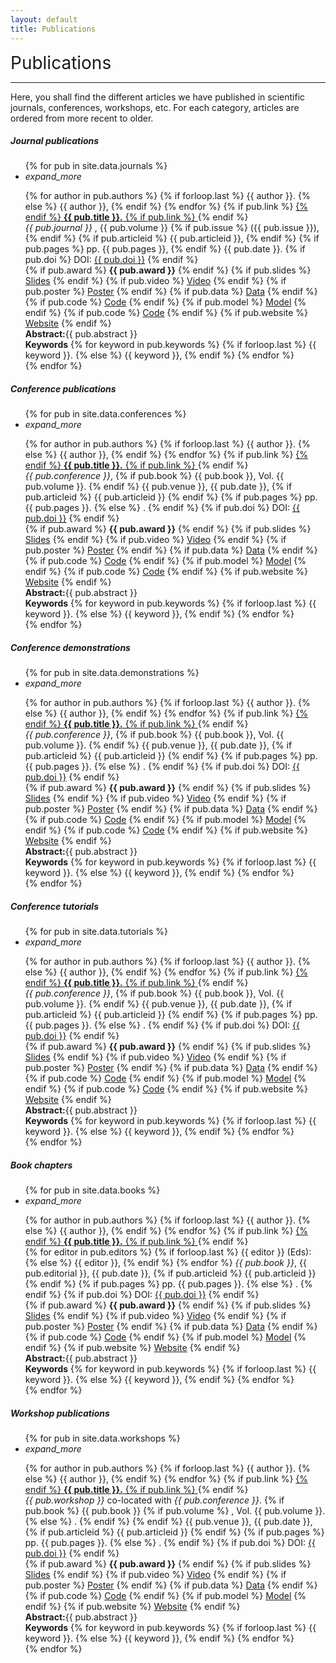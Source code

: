 ```yaml
---
layout: default
title: Publications
---
```

<div class="publications-div">
<div style="align: left; font-size:28px">Publications</div>
<hr class="solid">
<p> Here, you shall find the different articles we have published in scientific journals, conferences, workshops, etc. For each category, articles are ordered from more recent to older.</p>
<h5>Journal publications</h5>
<ul class = "collapsible">
	{% for pub in site.data.journals %}
    <li>
        <div class = "collapsible-header" style="text-align:left;"><i class="material-icons">expand_more</i>
			<p style="margin-bottom:0px">{% for author in pub.authors %}
				{% if forloop.last %}
					{{ author }}. 
				{% else %}
					{{ author }},
				{% endif %}
			{% endfor %} 
			{% if pub.link %}
				<a href="{{ pub.link }}">
			{% endif %} 
				<b>{{ pub.title }}.</b>
			{% if pub.link %}
				</a>
			{% endif %}
			<br/>
			<em> {{ pub.journal }} </em>, 
			{{ pub.volume }}
			{% if pub.issue %}
			({{ pub.issue }}),
			{% endif %}
			{% if pub.articleid %}
				{{ pub.articleid }},
			{% endif %}
			{% if pub.pages %}
				pp. {{ pub.pages }},
			{% endif %}
			{{ pub.date }}.
			{% if pub.doi %}
			DOI: <a href="{{ pub.doi }}">{{ pub.doi }}</a> 
    		{% endif %}
    		<br/>
    		{% if pub.award %}
    			<span class="award-{{pub.award_num}}"><b>{{ pub.award }}</b></span>
    		{% endif %}
    		{% if pub.slides %}
    		    <a class="pub-link" href="{{ pub.slides }}">Slides</a>
		    {% endif %}
		    {% if pub.video %}
		        <a class="pub-link" href="{{ pub.video }}">Video</a>
        	{% endif %}
        	{% if pub.poster %}
        	    <a class="pub-link" href="{{ pub.poster }}">Poster</a>
    	    {% endif %}
    	    {% if pub.data %}
    	    	<a class="pub-link" href="{{ pub.data }}">Data</a>
    	    {% endif %}
    	    {% if pub.code %}
    		    <a class="pub-link" href="{{ pub.code }}">Code</a>
    		{% endif %}
    		{% if pub.model %}
    		    <a class="pub-link" href="{{ pub.model }}">Model</a>
    		{% endif %}
    	    {% if pub.code %}
    		    <a class="pub-link" href="{{ pub.code }}">Code</a>
    		{% endif %}
    		{% if pub.website %}
    		    <a class="pub-link" href="{{ pub.website }}">Website</a>
    		{% endif %}
			</p>
		</div>
        <div class = "collapsible-body abstract">
        	<div class="abstract-text">
        		<span class="abstract-title"><b>Abstract:</b></span><span>{{ pub.abstract }}</span>
        	</div>
        	<div class="abstract-text">
        		<span class="abstract-title"><b>Keywords</b></span><span>
	        	{% for keyword in pub.keywords %}
	        		{% if forloop.last %}
	        			{{ keyword }}.
	    			{% else %}
	    				{{ keyword }},
	    			{% endif %}
	    		{% endfor %}
    			</span>
    		</div>
    	</div>
    </li>
    {% endfor %}
</ul>
<h5>Conference publications</h5>
<ul class = "collapsible">
	{% for pub in site.data.conferences %}
    <li>
        <div class = "collapsible-header" style="text-align:left"><i class="material-icons">expand_more</i>
			<p style="margin-bottom:0px">{% for author in pub.authors %}
				{% if forloop.last %}
					{{ author }}. 
				{% else %}
					{{ author }},
				{% endif %}
			{% endfor %}
			{% if pub.link %}
				<a href="{{ pub.link }}">
			{% endif %} 
				<b>{{ pub.title }}.</b>
			{% if pub.link %}
				</a>
			{% endif %}
			<br/>
			<em>{{ pub.conference }}</em>,
			{% if pub.book %}
				{{ pub.book }}, Vol. {{ pub.volume }}.
			{% endif %}
			{{ pub.venue }},
			{{ pub.date }},
			{% if pub.articleid %}
				{{ pub.articleid }}
			{% endif %}
			{% if pub.pages %}
				pp. {{ pub.pages }}.
			{% else %}
			.
			{% endif %}
			{% if pub.doi %}
			DOI: <a href="{{ pub.doi }}">{{ pub.doi }}</a> 
    		{% endif %}
    		<br/>
    		{% if pub.award %}
    			<span class="award-{{pub.award_num}}"><b>{{ pub.award }}</b></span>
    		{% endif %}
    		{% if pub.slides %}
    		    <a class="pub-link" href="{{ pub.slides }}">Slides</a>
		    {% endif %}
		    {% if pub.video %}
		        <a class="pub-link" href="{{ pub.video }}">Video</a>
        	{% endif %}
        	{% if pub.poster %}
        	    <a class="pub-link" href="{{ pub.poster }}">Poster</a>
    	    {% endif %}
    	    {% if pub.data %}
    	    	<a class="pub-link" href="{{ pub.data }}">Data</a>
    	    {% endif %}
    	    {% if pub.code %}
    		    <a class="pub-link" href="{{ pub.code }}">Code</a>
    		{% endif %}
    		{% if pub.model %}
    		    <a class="pub-link" href="{{ pub.model }}">Model</a>
    		{% endif %}
    	    {% if pub.code %}
    		    <a class="pub-link" href="{{ pub.code }}">Code</a>
    		{% endif %}
    		{% if pub.website %}
    		    <a class="pub-link" href="{{ pub.website }}">Website</a>
    		{% endif %}
			</p>
		</div>
		<div class = "collapsible-body abstract">
        	<div class="abstract-text">
        		<span class="abstract-title"><b>Abstract:</b></span><span>{{ pub.abstract }}</span>
        	</div>
        	<div class="abstract-text">
        		<span class="abstract-title"><b>Keywords</b></span><span>
	        	{% for keyword in pub.keywords %}
	        		{% if forloop.last %}
	        			{{ keyword }}.
	    			{% else %}
	    				{{ keyword }},
	    			{% endif %}
	    		{% endfor %}
    			</span>
    		</div>
    	</div>
    </li>
    {% endfor %}
</ul>
<h5>Conference demonstrations</h5>
<ul class = "collapsible">
	{% for pub in site.data.demonstrations %}
    <li>
        <div class = "collapsible-header" style="text-align:left"><i class="material-icons">expand_more</i>
			<p style="margin-bottom:0px">{% for author in pub.authors %}
				{% if forloop.last %}
					{{ author }}. 
				{% else %}
					{{ author }},
				{% endif %}
			{% endfor %}
			{% if pub.link %}
				<a href="{{ pub.link }}">
			{% endif %} 
				<b>{{ pub.title }}.</b>
			{% if pub.link %}
				</a>
			{% endif %}
			<br/>
			<em>{{ pub.conference }}</em>,
			{% if pub.book %}
				{{ pub.book }}, Vol. {{ pub.volume }}.
			{% endif %}
			{{ pub.venue }},
			{{ pub.date }},
			{% if pub.articleid %}
				{{ pub.articleid }}
			{% endif %}
			{% if pub.pages %}
				pp. {{ pub.pages }}.
			{% else %}
			.
			{% endif %}
			{% if pub.doi %}
			DOI: <a href="{{ pub.doi }}">{{ pub.doi }}</a> 
    		{% endif %}
    		<br/>
    		{% if pub.award %}
    			<span class="award-{{pub.award_num}}"><b>{{ pub.award }}</b></span>
    		{% endif %}
    		{% if pub.slides %}
    		    <a class="pub-link" href="{{ pub.slides }}">Slides</a>
		    {% endif %}
		    {% if pub.video %}
		        <a class="pub-link" href="{{ pub.video }}">Video</a>
        	{% endif %}
        	{% if pub.poster %}
        	    <a class="pub-link" href="{{ pub.poster }}">Poster</a>
    	    {% endif %}
    	    {% if pub.data %}
    	    	<a class="pub-link" href="{{ pub.data }}">Data</a>
    	    {% endif %}
    	    {% if pub.code %}
    		    <a class="pub-link" href="{{ pub.code }}">Code</a>
    		{% endif %}
    		{% if pub.model %}
    		    <a class="pub-link" href="{{ pub.model }}">Model</a>
    		{% endif %}
    	    {% if pub.code %}
    		    <a class="pub-link" href="{{ pub.code }}">Code</a>
    		{% endif %}
    		{% if pub.website %}
    		    <a class="pub-link" href="{{ pub.website }}">Website</a>
    		{% endif %}
			</p>
		</div>
		<div class = "collapsible-body abstract">
        	<div class="abstract-text">
        		<span class="abstract-title"><b>Abstract:</b></span><span>{{ pub.abstract }}</span>
        	</div>
        	<div class="abstract-text">
        		<span class="abstract-title"><b>Keywords</b></span><span>
	        	{% for keyword in pub.keywords %}
	        		{% if forloop.last %}
	        			{{ keyword }}.
	    			{% else %}
	    				{{ keyword }},
	    			{% endif %}
	    		{% endfor %}
    			</span>
    		</div>
    	</div>
    </li>
    {% endfor %}
</ul>

<h5>Conference tutorials</h5>
<ul class = "collapsible">
	{% for pub in site.data.tutorials %}
    <li>
        <div class = "collapsible-header" style="text-align:left"><i class="material-icons">expand_more</i>
			<p style="margin-bottom:0px">{% for author in pub.authors %}
				{% if forloop.last %}
					{{ author }}. 
				{% else %}
					{{ author }},
				{% endif %}
			{% endfor %}
			{% if pub.link %}
				<a href="{{ pub.link }}">
			{% endif %} 
				<b>{{ pub.title }}.</b>
			{% if pub.link %}
				</a>
			{% endif %}
			<br/>
			<em>{{ pub.conference }}</em>,
			{% if pub.book %}
				{{ pub.book }}, Vol. {{ pub.volume }}.
			{% endif %}
			{{ pub.venue }},
			{{ pub.date }},
			{% if pub.articleid %}
				{{ pub.articleid }}
			{% endif %}
			{% if pub.pages %}
				pp. {{ pub.pages }}.
			{% else %}
			.
			{% endif %}
			{% if pub.doi %}
			DOI: <a href="{{ pub.doi }}">{{ pub.doi }}</a> 
    		{% endif %}
    		<br/>
    		{% if pub.award %}
    			<span class="award-{{pub.award_num}}"><b>{{ pub.award }}</b></span>
    		{% endif %}
    		{% if pub.slides %}
    		    <a class="pub-link" href="{{ pub.slides }}">Slides</a>
		    {% endif %}
		    {% if pub.video %}
		        <a class="pub-link" href="{{ pub.video }}">Video</a>
        	{% endif %}
        	{% if pub.poster %}
        	    <a class="pub-link" href="{{ pub.poster }}">Poster</a>
    	    {% endif %}
    	    {% if pub.data %}
    	    	<a class="pub-link" href="{{ pub.data }}">Data</a>
    	    {% endif %}
    	    {% if pub.code %}
    		    <a class="pub-link" href="{{ pub.code }}">Code</a>
    		{% endif %}
    		{% if pub.model %}
    		    <a class="pub-link" href="{{ pub.model }}">Model</a>
    		{% endif %}
    	    {% if pub.code %}
    		    <a class="pub-link" href="{{ pub.code }}">Code</a>
    		{% endif %}
    		{% if pub.website %}
    		    <a class="pub-link" href="{{ pub.website }}">Website</a>
    		{% endif %}
			</p>
		</div>
		<div class = "collapsible-body abstract">
        	<div class="abstract-text">
        		<span class="abstract-title"><b>Abstract:</b></span><span>{{ pub.abstract }}</span>
        	</div>
        	<div class="abstract-text">
        		<span class="abstract-title"><b>Keywords</b></span><span>
	        	{% for keyword in pub.keywords %}
	        		{% if forloop.last %}
	        			{{ keyword }}.
	    			{% else %}
	    				{{ keyword }},
	    			{% endif %}
	    		{% endfor %}
    			</span>
    		</div>
    	</div>
    </li>
    {% endfor %}
</ul>

<h5>Book chapters</h5>
<ul class = "collapsible">
	{% for pub in site.data.books %}
    <li>
        <div class = "collapsible-header" style="text-align:left"><i class="material-icons">expand_more</i>
			<p style="margin-bottom:0px">{% for author in pub.authors %}
				{% if forloop.last %}
					{{ author }}. 
				{% else %}
					{{ author }},
				{% endif %}
			{% endfor %}
			{% if pub.link %}
				<a href="{{ pub.link }}">
			{% endif %} 
				<b>{{ pub.title }}.</b>
			{% if pub.link %}
				</a>
			{% endif %}
			<br/>
			{% for editor in pub.editors %}
				{% if forloop.last %}
					{{ editor }} (Eds): 
				{% else %}
					{{ editor }},
				{% endif %}
			{% endfor %}
			<em>{{ pub.book }}</em>,
			{{ pub.editorial }},
			{{ pub.date }},
			{% if pub.articleid %}
				{{ pub.articleid }}
			{% endif %}
			{% if pub.pages %}
				pp. {{ pub.pages }}.
			{% else %}
			.
			{% endif %}
			{% if pub.doi %}
			DOI: <a href="{{ pub.doi }}">{{ pub.doi }}</a> 
    		{% endif %}
    		<br/>
    		{% if pub.award %}
    			<span class="award-{{pub.award_num}}"><b>{{ pub.award }}</b></span>
    		{% endif %}
    		{% if pub.slides %}
    		    <a class="pub-link" href="{{ pub.slides }}">Slides</a>
		    {% endif %}
		    {% if pub.video %}
		        <a class="pub-link" href="{{ pub.video }}">Video</a>
        	{% endif %}
        	{% if pub.poster %}
        	    <a class="pub-link" href="{{ pub.poster }}">Poster</a>
    	    {% endif %}
    	    {% if pub.data %}
    	    	<a class="pub-link" href="{{ pub.data }}">Data</a>
    	    {% endif %}
    	    {% if pub.code %}
    		    <a class="pub-link" href="{{ pub.code }}">Code</a>
    		{% endif %}
    		{% if pub.model %}
    		    <a class="pub-link" href="{{ pub.model }}">Model</a>
    		{% endif %}
    		{% if pub.website %}
    		    <a class="pub-link" href="{{ pub.website }}">Website</a>
    		{% endif %}
			</p>
		</div>
		<div class = "collapsible-body abstract">
        	<div class="abstract-text">
        		<span class="abstract-title"><b>Abstract:</b></span><span>{{ pub.abstract }}</span>
        	</div>
        	<div class="abstract-text">
        		<span class="abstract-title"><b>Keywords</b></span><span>
	        	{% for keyword in pub.keywords %}
	        		{% if forloop.last %}
	        			{{ keyword }}.
	    			{% else %}
	    				{{ keyword }},
	    			{% endif %}
	    		{% endfor %}
    			</span>
    		</div>
    	</div>
    </li>
    {% endfor %}
</ul>


<h5>Workshop publications</h5>
<ul class = "collapsible">
	{% for pub in site.data.workshops %}
    <li>
        <div class = "collapsible-header" style="text-align:left"><i class="material-icons">expand_more</i>
			<p style="margin-bottom:0px">{% for author in pub.authors %}
				{% if forloop.last %}
					{{ author }}. 
				{% else %}
					{{ author }},
				{% endif %}
			{% endfor %}
			{% if pub.link %}
				<a href="{{ pub.link }}">
			{% endif %} 
				<b>{{ pub.title }}.</b>
			{% if pub.link %}
				</a>
			{% endif %}
			<br/>
			<em>{{ pub.workshop }}</em> co-located with <em>{{ pub.conference }}</em>.
			{% if pub.book %}
				{{ pub.book }}
				{% if pub.volume %} 
					, Vol. {{ pub.volume }}.
				{% else %}
					.
				{% endif %}
			{% endif %}
			{{ pub.venue }},
			{{ pub.date }},
			{% if pub.articleid %}
				{{ pub.articleid }}
			{% endif %}
			{% if pub.pages %}
				pp. {{ pub.pages }}.
			{% else %}
			.
			{% endif %}
			{% if pub.doi %}
        		DOI: <a href="{{ pub.doi }}">{{ pub.doi }}</a> 
    		{% endif %}
    		<br/>
    		{% if pub.award %}
    			<span class="award-{{pub.award_num}}"><b>{{ pub.award }}</b></span>
    		{% endif %}
    		{% if pub.slides %}
    		    <a class="pub-link" href="{{ pub.slides }}">Slides</a>
		    {% endif %}
		    {% if pub.video %}
		        <a class="pub-link" href="{{ pub.video }}">Video</a>
        	{% endif %}
        	{% if pub.poster %}
        	    <a class="pub-link" href="{{ pub.poster }}">Poster</a>
    	    {% endif %}
    	    {% if pub.data %}
    	    	<a class="pub-link" href="{{ pub.data }}">Data</a>
    	    {% endif %}
    	    {% if pub.code %}
    		    <a class="pub-link" href="{{ pub.code }}">Code</a>
    		{% endif %}
    		{% if pub.model %}
    		    <a class="pub-link" href="{{ pub.model }}">Model</a>
    		{% endif %}
    		{% if pub.website %}
    		    <a class="pub-link" href="{{ pub.website }}">Website</a>
    		{% endif %}
			</p>
		</div>
		<div class = "collapsible-body abstract">
        	<div class="abstract-text">
        		<span class="abstract-title"><b>Abstract:</b></span><span>{{ pub.abstract }}</span>
        	</div>
        	<div class="abstract-text">
        		<span class="abstract-title"><b>Keywords</b></span><span>
	        	{% for keyword in pub.keywords %}
	        		{% if forloop.last %}
	        			{{ keyword }}.
	    			{% else %}
	    				{{ keyword }},
	    			{% endif %}
	    		{% endfor %}
    			</span>
    		</div>
    	</div>
    </li>
    {% endfor %}
</ul>




</div>